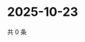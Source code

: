# 2025-10-23

共 0 条

<!-- BEGIN ZHIHUVIDEO -->
<!-- 最后更新时间 Thu Oct 23 2025 23:12:34 GMT+0800 (China Standard Time) -->

<!-- END ZHIHUVIDEO -->
